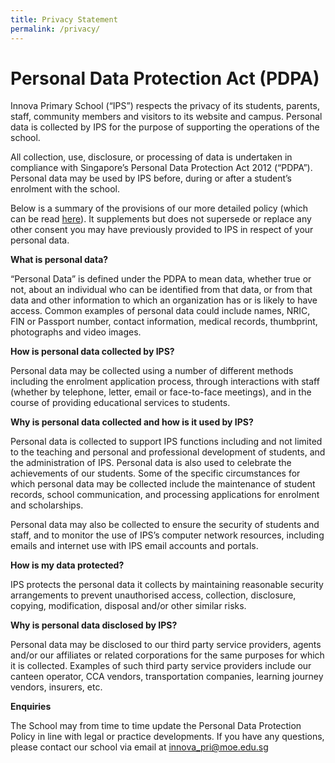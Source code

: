 ```yaml
---
title: Privacy Statement
permalink: /privacy/
---
```

Personal Data Protection Act (PDPA)
===================================

Innova Primary School (“IPS”) respects the privacy of its students, parents, staff, community members and visitors to its website and campus. Personal data is collected by IPS for the purpose of supporting the operations of the school.

All collection, use, disclosure, or processing of data is undertaken in compliance with Singapore’s Personal Data Protection Act 2012 (“PDPA”). Personal data may be used by IPS before, during or after a student’s enrolment with the school.

Below is a summary of the provisions of our more detailed policy (which can be read [here](https://innovapri.moe.edu.sg/wp-content/uploads/2018/05/PDPA.pdf)). It supplements but does not supersede or replace any other consent you may have previously provided to IPS in respect of your personal data.

**What is personal data?**

“Personal Data” is defined under the PDPA to mean data, whether true or not, about an individual who can be identified from that data, or from that data and other information to which an organization has or is likely to have access. Common examples of personal data could include names, NRIC, FIN or Passport number, contact information, medical records, thumbprint, photographs and video images.

**How is personal data collected by IPS?**

Personal data may be collected using a number of different methods including the enrolment application process, through interactions with staff (whether by telephone, letter, email or face-to-face meetings), and in the course of providing educational services to students.

**Why is personal data collected and how is it used by IPS?**

Personal data is collected to support IPS functions including and not limited to the teaching and personal and professional development of students, and the administration of IPS. Personal data is also used to celebrate the achievements of our students. Some of the specific circumstances for which personal data may be collected include the maintenance of student records, school communication, and processing applications for enrolment and scholarships.

Personal data may also be collected to ensure the security of students and staff, and to monitor the use of IPS’s computer network resources, including emails and internet use with IPS email accounts and portals.

**How is my data protected?**

IPS protects the personal data it collects by maintaining reasonable security arrangements to prevent unauthorised access, collection, disclosure, copying, modification, disposal and/or other similar risks.

**Why is personal data disclosed by IPS?**

Personal data may be disclosed to our third party service providers, agents and/or our affiliates or related corporations for the same purposes for which it is collected. Examples of such third party service providers include our canteen operator, CCA vendors, transportation companies, learning journey vendors, insurers, etc.

**Enquiries**

The School may from time to time update the Personal Data Protection Policy in line with legal or practice developments. If you have any questions, please contact our school via email at [innova\_pri@moe.edu.sg](mailto:innova_pri@moe.edu.sg)